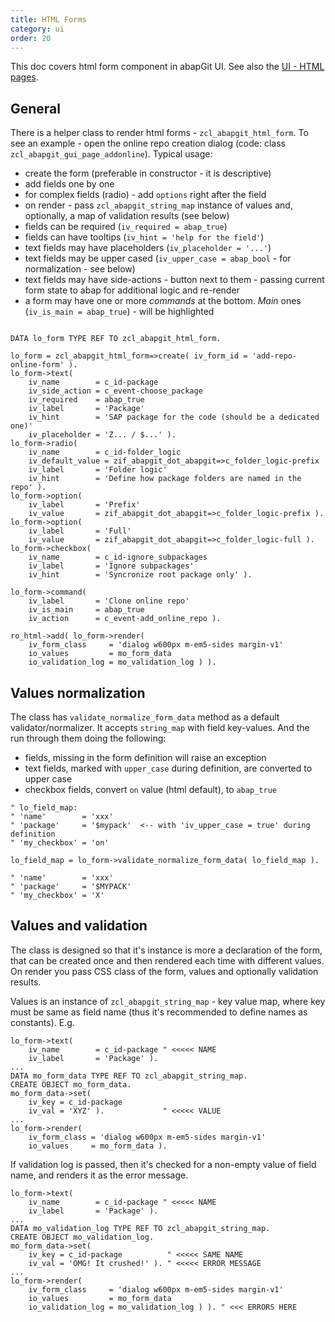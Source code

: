 ```yaml
---
title: HTML Forms
category: ui
order: 20
---
```


This doc covers html form component in abapGit UI. See also the [UI - HTML pages](./developing-ui.html).

## General

There is a helper class to render html forms - `zcl_abapgit_html_form`. To see an example - open the online repo creation dialog (code: class `zcl_abapgit_gui_page_addonline`). Typical usage:
- create the form (preferable in constructor - it is descriptive)
- add fields one by one
- for complex fields (radio) - add `options` right after the field
- on render - pass `zcl_abapgit_string_map` instance of values and, optionally, a map of validation results (see below)
- fields can be required (`iv_required = abap_true`)
- fields can have tooltips (`iv_hint = 'help for the field'`)
- text fields may have placeholders (`iv_placeholder = '...'`)
- text fields may be upper cased (`iv_upper_case = abap_bool` - for normalization - see below)
- text fields may have side-actions - button next to them - passing current form state to abap for additional logic and re-render
- a form may have one or more *commands* at the bottom. *Main* ones (`iv_is_main = abap_true`) - will be highlighted

```abap

DATA lo_form TYPE REF TO zcl_abapgit_html_form.

lo_form = zcl_abapgit_html_form=>create( iv_form_id = 'add-repo-online-form' ).
lo_form->text(
    iv_name        = c_id-package
    iv_side_action = c_event-choose_package
    iv_required    = abap_true
    iv_label       = 'Package'
    iv_hint        = 'SAP package for the code (should be a dedicated one)'
    iv_placeholder = 'Z... / $...' ).
lo_form->radio(
    iv_name        = c_id-folder_logic
    iv_default_value = zif_abapgit_dot_abapgit=>c_folder_logic-prefix
    iv_label       = 'Folder logic'
    iv_hint        = 'Define how package folders are named in the repo' ).
lo_form->option(
    iv_label       = 'Prefix'
    iv_value       = zif_abapgit_dot_abapgit=>c_folder_logic-prefix ).
lo_form->option(
    iv_label       = 'Full'
    iv_value       = zif_abapgit_dot_abapgit=>c_folder_logic-full ).
lo_form->checkbox(
    iv_name        = c_id-ignore_subpackages
    iv_label       = 'Ignore subpackages'
    iv_hint        = 'Syncronize root package only' ).

lo_form->command(
    iv_label       = 'Clone online repo'
    iv_is_main     = abap_true
    iv_action      = c_event-add_online_repo ).

ro_html->add( lo_form->render(
    iv_form_class     = 'dialog w600px m-em5-sides margin-v1'
    io_values         = mo_form_data
    io_validation_log = mo_validation_log ) ).

```

## Values normalization

The class has `validate_normalize_form_data` method as a default validator/normalizer. It accepts `string_map` with field key-values. And the run through them doing the following:
- fields, missing in the form definition will raise an exception
- text fields, marked with `upper_case` during definition, are converted to upper case
- checkbox fields, convert `on` value (html default), to `abap_true`

```abap
" lo_field_map:
" 'name'        = 'xxx'
" 'package'     = '$mypack'  <-- with 'iv_upper_case = true' during definition
" 'my_checkbox' = 'on'

lo_field_map = lo_form->validate_normalize_form_data( lo_field_map ).

" 'name'        = 'xxx'
" 'package'     = '$MYPACK'
" 'my_checkbox' = 'X'
```

## Values and validation

The class is designed so that it's instance is more a declaration of the form, that can be created once and then rendered each time with different values. On render you pass CSS class of the form, values and optionally validation results.

Values is an instance of `zcl_abapgit_string_map` - key value map, where key must be same as field name (thus it's recommended to define names as constants). E.g.

```abap
lo_form->text(
    iv_name        = c_id-package " <<<<< NAME
    iv_label       = 'Package' ).
...
DATA mo_form_data TYPE REF TO zcl_abapgit_string_map.
CREATE OBJECT mo_form_data.
mo_form_data->set(
    iv_key = c_id-package
    iv_val = 'XYZ' ).             " <<<<< VALUE
...
lo_form->render(
    iv_form_class = 'dialog w600px m-em5-sides margin-v1'
    io_values     = mo_form_data ).
```

If validation log is passed, then it's checked for a non-empty value of field name, and renders it as the error message.

```abap
lo_form->text(
    iv_name        = c_id-package " <<<<< NAME
    iv_label       = 'Package' ).
...
DATA mo_validation_log TYPE REF TO zcl_abapgit_string_map.
CREATE OBJECT mo_validation_log.
mo_form_data->set(
    iv_key = c_id-package          " <<<<< SAME NAME
    iv_val = 'OMG! It crushed!' ). " <<<<< ERROR MESSAGE
...
lo_form->render(
    iv_form_class     = 'dialog w600px m-em5-sides margin-v1'
    io_values         = mo_form_data
    io_validation_log = mo_validation_log ) ). " <<< ERRORS HERE
```

